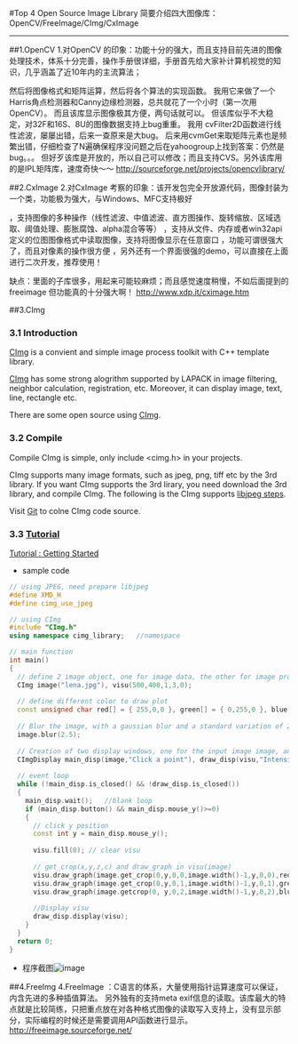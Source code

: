#Top 4 Open Source Image Library
简要介绍四大图像库：OpenCV/FreeImage/CImg/CxImage

___

##1.OpenCV
1.对OpenCV 的印象：功能十分的强大，而且支持目前先进的图像处理技术，体系十分完善，操作手册很详细，手册首先给大家补计算机视觉的知识，几乎涵盖了近10年内的主流算法；

然后将图像格式和矩阵运算，然后将各个算法的实现函数。
我用它来做了一个Harris角点检测器和Canny边缘检测器，总共就花了一个小时（第一次用OpenCV）。
而且该库显示图像极其方便，两句话就可以。
但该库似乎不大稳定，对32F和16S、8U的图像数据支持上bug重重。
我用 cvFilter2D函数进行线性滤波，屡屡出错，后来一查原来是大bug。
后来用cvmGet来取矩阵元素也是频繁出错，仔细检查了N遍确保程序没问题之后在yahoogroup上找到答案：仍然是bug。。。
但好歹该库是开放的，所以自己可以修改；而且支持CVS。另外该库用的是IPL矩阵库，速度奇快～～
<http://sourceforge.net/projects/opencvlibrary/>

##2.CxImage
2.对CxImage 考察的印象：该开发包完全开放源代码，图像封装为一个类，功能极为强大，与Windows、MFC支持极好

，支持图像的多种操作（线性滤波、中值滤波、直方图操作、旋转缩放、区域选取、阈值处理、膨胀腐蚀、alpha混合等等）
，支持从文件、内存或者win32api 定义的位图图像格式中读取图像，支持将图像显示在任意窗口
，功能可谓很强大了，而且对像素的操作很方便
，另外还有一个界面很强的demo，可以直接在上面进行二次开发，推荐使用！

缺点：里面的子库很多，用起来可能较麻烦；而且感觉速度稍慢，不如后面提到的freeimage
但功能真的十分强大啊！
<http://www.xdp.it/cximage.htm>


##3.CImg
### 3.1 Introduction

[CImg](www.cimg.eu) is a convient and simple image process toolkit with C++ template library. 

[CImg](www.cimg.eu) has some strong alogrithm supported by LAPACK in image filtering, neighbor calculation, registration, etc. Moreover, it can display image, text, line, rectangle etc.

There are some open source using [CImg](www.cimg.eu). 

### 3.2 Compile

Compile CImg is simple, only include <cimg.h> in your projects.

CImg supports many image formats, such as jpeg, png, tiff etc by the 3rd library. If you want CImg supports the 3rd lirary, you need download the 3rd library, and compile CImg. The following is the CImg supports [libjpeg steps](https://stackoverflow.com/questions/46055720/cannot-load-any-image-with-cimg/46058914#46058914).

Visit [Git](https://github.com/dtschump/CImg) to colne CImg code source.

### 3.3 [Tutorial](http://cimg.eu/reference/group__cimg__tutorial.html)

[Tutorial : Getting Started](http://cimg.eu/reference/group__cimg__tutorial.html)

- sample code

```c++
// using JPEG, need prepare libjpeg
#define XMD_H
#define cimg_use_jpeg

// using CImg
#include "CImg.h"
using namespace cimg_library;	//namespace

// main function
int main() 
{
  // define 2 image object, one for image data, the other for image profile
  CImg image("lena.jpg"), visu(500,400,1,3,0);
  
  // define different color to draw plot
  const unsigned char red[] = { 255,0,0 }, green[] = { 0,255,0 }, blue[] = { 0,0,255 };
 
  // Blur the image, with a gaussian blur and a standard variation of 2.5.
  image.blur(2.5);
  
  // Creation of two display windows, one for the input image image, and one for the image visu which will be display intensity profiles. By default, CImg displays handles events (mouse,keyboard,..). 
  CImgDisplay main_disp(image,"Click a point"), draw_disp(visu,"Intensity profile");
  
  // event loop
  while (!main_disp.is_closed() && !draw_disp.is_closed()) 
  {
    main_disp.wait();	//blank loop
    if (main_disp.button() && main_disp.mouse_y()>=0) 
    {
      // click y position
      const int y = main_disp.mouse_y();
      
      visu.fill(0);	// clear visu
     
      // get_crop(x,y,z,c) and draw_graph in visu(image)
      visu.draw_graph(image.get_crop(0,y,0,0,image.width()-1,y,0,0),red,1,1,0,255,0);
      visu.draw_graph(image.get_crop(0,y,0,1,image.width()-1,y,0,1),green,1,1,0,255,0); 
      visu.draw_graph(image.getcrop(0, y,0,2,image.width()-1,y,0,2),blue,1,1,0,255, 0);
     
      //Display visu
      draw_disp.display(visu);
    }
  }
  return 0;
}
```

- 程序截图![image](http://cimg.eu/img/tutorial.jpg)

##4.FreeImg
4.FreeImage ：C语言的体系，大量使用指针运算速度可以保证，内含先进的多种插值算法。
另外独有的支持meta exif信息的读取。该库最大的特点就是比较简练，只把重点放在对各种格式图像的读取写入支持上，没有显示部分，实际编程的时候还是需要调用API函数进行显示。
<http://freeimage.sourceforge.net/>
